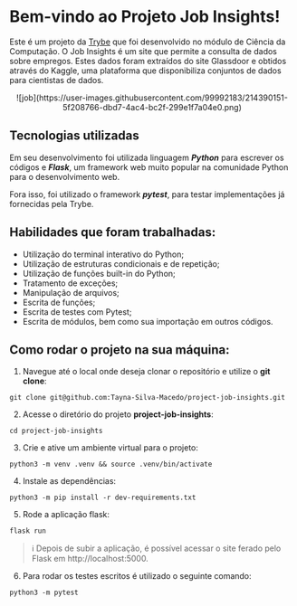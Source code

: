 # Bem-vindo ao Projeto Job Insights!

Este é um projeto da [Trybe](https://www.betrybe.com/) que foi desenvolvido no módulo de Ciência da Computação.
O Job Insights é um site que permite a consulta de dados sobre empregos. Estes dados foram extraídos do site Glassdoor e obtidos através do Kaggle, uma plataforma que disponibiliza conjuntos de dados para cientistas de dados.

<p align="center">
  ![job](https://user-images.githubusercontent.com/99992183/214390151-5f208766-dbd7-4ac4-bc2f-299e1f7a04e0.png)
</p>

## Tecnologias utilizadas

Em seu desenvolvimento foi utilizada linguagem ***Python*** para escrever os códigos e ***Flask***, um framework web muito popular na comunidade Python para o desenvolvimento web. 

Fora isso, foi utilizado o framework ***pytest***, para testar implementações já fornecidas pela Trybe.

## Habilidades que foram trabalhadas:

  - Utilização do terminal interativo do Python; 
  - Utilização de estruturas condicionais e de repetição;
  - Utilização de funções built-in do Python;
  - Tratamento de exceções;
  - Manipulação de arquivos;
  - Escrita de funções;
  - Escrita de testes com Pytest;
  - Escrita de módulos, bem como sua importação em outros códigos.

## Como rodar o projeto na sua máquina:

1. Navegue até o local onde deseja clonar o repositório e utilize o **git clone**:
```
git clone git@github.com:Tayna-Silva-Macedo/project-job-insights.git
```

2. Acesse o diretório do projeto **project-job-insights**:
```
cd project-job-insights
```

3. Crie e ative um ambiente virtual para o projeto:
```
python3 -m venv .venv && source .venv/bin/activate
```

4. Instale as dependências:
```
python3 -m pip install -r dev-requirements.txt
```

5. Rode a aplicação flask:
```
flask run
```

> ℹ️ Depois de subir a aplicação, é possível acessar o site ferado pelo Flask em http://localhost:5000.

6. Para rodar os testes escritos é utilizado o seguinte comando:

```
python3 -m pytest
```
